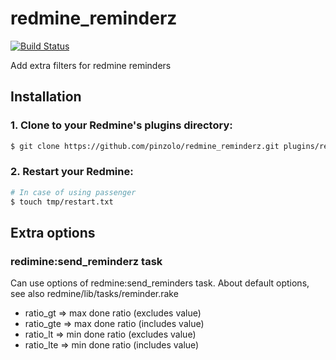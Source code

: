 # redmine_reminderz
[![Build Status](https://secure.travis-ci.org/pinzolo/redmine_reminderz.png)](http://travis-ci.org/pinzolo/redmine_reminderz)

Add extra filters for redmine reminders

## Installation

### 1. Clone to your Redmine's plugins directory:

```sh
$ git clone https://github.com/pinzolo/redmine_reminderz.git plugins/redmine_reminderz
```

### 2. Restart your Redmine:

```sh
# In case of using passenger
$ touch tmp/restart.txt
```

## Extra options

### redimine:send_reminderz task

Can use options of redmine:send_reminders task.
About default options, see also redmine/lib/tasks/reminder.rake

* ratio_gt  => max done ratio (excludes value)
* ratio_gte => max done ratio (includes value)
* ratio_lt  => min done ratio (excludes value)
* ratio_lte => min done ratio (includes value)

